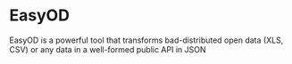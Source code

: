 # EasyOD
EasyOD is a powerful tool that transforms bad-distributed open data (XLS, CSV) or any data in a well-formed public API in JSON
